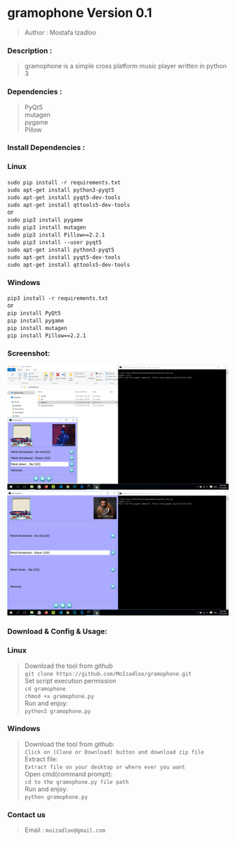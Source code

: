 gramophone Version 0.1
=============
>Author : Mostafa Izadloo
### Description :
>gramophone is a simple cross platform music player written in python 3
### Dependencies :
>PyQt5\
>mutagen\
>pygame\
>Pillow
### Install Dependencies :
### Linux
`sudo pip install -r requirements.txt`\
`sudo apt-get install python3-pyqt5`\
`sudo apt-get install pyqt5-dev-tools`\
`sudo apt-get install qttools5-dev-tools`\
or\
`sudo pip3 install pygame`\
`sudo pip3 install mutagen`\
`sudo pip3 install Pillow==2.2.1`\
`sudo pip3 install --user pyqt5`\
`sudo apt-get install python3-pyqt5`\
`sudo apt-get install pyqt5-dev-tools`\
`sudo apt-get install qttools5-dev-tools`
### Windows
`pip3 install -r requirements.txt`\
or\
`pip install PyQt5`\
`pip install pygame`\
`pip install mutagen`\
`pip install Pillow==2.2.1`
### Screenshot:
![](https://github.com/MoIzadloo/gramophone/blob/master/Screenshot%20(1).png)\
![](https://github.com/MoIzadloo/gramophone/blob/master/Screenshot%20(2).png)
### Download & Config & Usage:
### Linux
>Download the tool from github\
`git clone https://github.com/MoIzadloo/gramophone.git`\
>Set script execution permission\
`cd gramophone`\
 `chmod +x gramophone.py`\
 >Run and enjoy:\
 `python3 gramophone.py`
 ### Windows
 >Download the tool from github:\
 `Click on (Clone or Download) button and download zip file`\
 >Extract file:\
 `Extract file on your desktop or where ever you want`\
 >Open cmd(command prompt):\
 `cd to the gramophone.py file path`\
 >Run and enjoy:\
 `python gramophone.py`
 ### Contact us
 >Email :
 `moizadloo@gmail.com`
